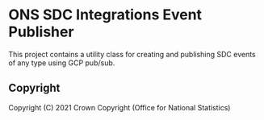 # ONS SDC Integrations Event Publisher
This project contains a utility class for creating and publishing SDC events of any type
using GCP pub/sub.



## Copyright
Copyright (C) 2021 Crown Copyright (Office for National Statistics)


